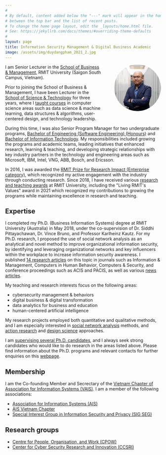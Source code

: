 ```yaml
---
#
# By default, content added below the "---" mark will appear in the home page
# between the top bar and the list of recent posts.
# To change the home page layout, edit the _layouts/home.html file.
# See: https://jekyllrb.com/docs/themes/#overriding-theme-defaults
#
layout: page
title: Information Security Management & Digital Business Academic
image: /assets/img/duydangpham_2021_2.jpg
---
```


<img src="assets/img/duydangpham_2021_2.jpg" alt="Duy Dang-Pham portrait" width="30%" style="border-radius: 50%; float: right; margin-left:40px; margin-bottom:30px">

I am Senior Lecturer in the <a href="https://www.rmit.edu.vn/about-us/schools-and-centres/school-of-business-and-management" target="\_blank">School of Business &amp; Management</a>, RMIT University (Saigon South Campus, Vietnam).

Prior to joining the School of Business & Management, I have been Lecturer in the <a href="https://www.rmit.edu.vn/our-schools-centres/school-science-technology" target="\_blank">School of Science &amp; Technology</a> for three years, where I [taught courses](/teaching) in computer science areas such as data science & machine learning, data structures & algorithms, user-centered design, and technology leadership.

During this time, I was also Senior Program Manager for two undergraduate programs, <a href="https://www.rmit.edu.vn/study-at-rmit/undergraduate-programs/bachelor-engineering-software-engineering-honours" target="\_blank">Bachelor of Engineering (Software Engineering) (Honours)</a> and <a href="https://www.rmit.edu.vn/study-at-rmit/undergraduate-programs/bachelor-information-technology" target="\_blank">Bachelor of Information Technology</a>. My responsibilities included growing the programs and academic teams, leading initiatives that enhanced research, learning & teaching, and developing strategic relationships with key industry partners in the technology and engineering areas such as Microsoft, IBM, Intel, VNG, ABB, Bosch, and Ericsson. 

In 2016, I was awarded the <a href="https://www.rmit.edu.au/research/research-expertise/our-reputation/research-awards/past-recipients" target="\_blank">RMIT Prize for Research Impact (Enterprise category)</a>, which recognized my active engagement with the industry through conducting research. Since 2018, I have received various [research and teaching awards](/awards) at RMIT University, including the "Living RMIT's Values" award in 2021 which recognized my contributions to growing the programs while maintaining excellence in research and teaching.

## Expertise
I completed my Ph.D. (Business Information Systems) degree at RMIT University (Australia) in May 2018, under the co-supervision of Dr. Siddhi Pittayachawan, Dr. Vince Bruno, and Professor Karlheinz Kautz. For my Ph.D. research, I proposed the use of social network analysis as an analytical and novel method to improve organizational information security, by identifying and leveraging organizational networks and key influencers within the workplace to increase information security awareness. I published [14 research articles](/publications) on this topic in journals such as Information & Management, Computers in Human Behavior, Computers & Security, and conference proceedings such as ACIS and PACIS, as well as various [news articles](/media).

My teaching and research interests focus on the following areas:
<ul>
  <li style="margin-bottom: 0;">cybersecurity management & behaviors</li>
  <li style="margin-bottom: 0;">digital business & digital transformation</li>
  <li style="margin-bottom: 0;">data analytics for business and education</li>
  <li style="margin-bottom: 0;">human-centered artificial intelligence</li>
</ul>

My research projects employed both quantitative and qualitative methods, and I am especially interested in <a href="https://en.wikipedia.org/wiki/Social_network_analysis" target="\_blank">social network analysis</a> methods, and <a href="https://en.wikipedia.org/wiki/Action_research" target="\_blank">action research</a> and <a href="https://en.wikipedia.org/wiki/Design_science_(methodology)" target="\_blank">design science</a> approaches. 

I am [supervising several Ph.D. candidates](/students), and I always seek strong candidates who would like to do research in the areas listed above. Please find information about the Ph.D. programs and relevant contacts for further enquiries on this <a href="https://www.google.com/url?q=https%3A%2F%2Fwww.rmit.edu.vn%2Fresearch-supervisors-rmit-vietnam&amp;sa=D&amp;sntz=1&amp;usg=AFQjCNEnpCoHibQT84cOWMBhVtSt-8mwSQ" target="\_blank">webpage</a>.

## Membership

I am the Co-founding Member and Secrectary of the <a href="https://communities.aisnet.org/vietnamais/home" target="\_blank">Vietnam Chapter of Association for Information Systems (VAIS)</a>. I am a member of the following associations:

<ul>
  <li><a href="https://aisnet.org/" target="\_blank">Association for Information Systems (AIS)</a></li>
  <li><a href="https://communities.aisnet.org/vietnamais/home" target="\_blank">AIS Vietnam Chapter</a></li>
  <li><a href="https://communities.aisnet.org/sigsec/home" target="\_blank">Special Interest Group in Information Security and Privacy (SIG SEG)</a></li>
</ul>

## Research groups

<ul>
  <li><a href="https://cpow.org.au/people/people/" target="\_blank">Centre for People, Organisation, and Work (CPOW)</a></li>
  <li><a href="https://www.rmit.edu.au/research/centres-collaborations/cyber-security-research-innovation/" target="\_blank">Center for Cyber Security Research and Innovation (CCSRI)</a></li>
</ul>